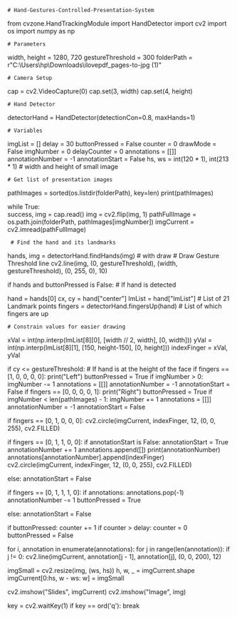     # Hand-Gestures-Controlled-Presentation-System
from cvzone.HandTrackingModule import HandDetector
import cv2
import os
import numpy as np

    # Parameters
width, height = 1280, 720
gestureThreshold = 300
folderPath = r"C:\Users\hp\Downloads\ilovepdf_pages-to-jpg (1)"

    # Camera Setup
cap = cv2.VideoCapture(0)
cap.set(3, width)
cap.set(4, height)

    # Hand Detector
detectorHand = HandDetector(detectionCon=0.8, maxHands=1)

    # Variables
imgList = []
delay = 30
buttonPressed = False
counter = 0
drawMode = False
imgNumber = 0
delayCounter = 0
annotations = [[]]
annotationNumber = -1
annotationStart = False
hs, ws = int(120 * 1), int(213 * 1)  # width and height of small image

    # Get list of presentation images
pathImages = sorted(os.listdir(folderPath), key=len)
print(pathImages)

while True:            
     success, img = cap.read()
    img = cv2.flip(img, 1)
    pathFullImage = os.path.join(folderPath, pathImages[imgNumber])
    imgCurrent = cv2.imread(pathFullImage)

     # Find the hand and its landmarks
hands, img = detectorHand.findHands(img)  # with draw
    # Draw Gesture Threshold line
    cv2.line(img, (0, gestureThreshold), (width, gestureThreshold), (0, 255, 0), 10)

if hands and buttonPressed is False:  # If hand is detected

hand = hands[0]
        cx, cy = hand["center"]
        lmList = hand["lmList"]  # List of 21 Landmark points
        fingers = detectorHand.fingersUp(hand)  # List of which fingers are up

    # Constrain values for easier drawing
xVal = int(np.interp(lmList[8][0], [width // 2, width], [0, width]))
        yVal = int(np.interp(lmList[8][1], [150, height-150], [0, height]))
        indexFinger = xVal, yVal

if cy <= gestureThreshold:  # If hand is at the height of the face
            if fingers == [1, 0, 0, 0, 0]:
                print("Left")
                buttonPressed = True
                 if imgNumber > 0:
                    imgNumber -= 1
                    annotations = [[]]
                    annotationNumber = -1
                    annotationStart = False
            if fingers == [0, 0, 0, 0, 1]:
                print("Right")
                buttonPressed = True
                if imgNumber < len(pathImages) - 1:
                    imgNumber += 1
                    annotations = [[]]
                    annotationNumber = -1
                    annotationStart = False

if fingers == [0, 1, 0, 0, 0]:
            cv2.circle(imgCurrent, indexFinger, 12, (0, 0, 255), cv2.FILLED)

if fingers == [0, 1, 1, 0, 0]:
            if annotationStart is False:
                annotationStart = True
                annotationNumber += 1
                annotations.append([])
            print(annotationNumber)
            annotations[annotationNumber].append(indexFinger)
            cv2.circle(imgCurrent, indexFinger, 12, (0, 0, 255), cv2.FILLED)

else:
            annotationStart = False

if fingers == [0, 1, 1, 1, 0]:
            if annotations:
                annotations.pop(-1)
                annotationNumber -= 1
                buttonPressed = True

else:
        annotationStart = False

if buttonPressed:
        counter += 1
        if counter > delay:
            counter = 0
            buttonPressed = False

for i, annotation in enumerate(annotations):
        for j in range(len(annotation)):
            if j != 0:
                cv2.line(imgCurrent, annotation[j - 1], annotation[j], (0, 0, 200), 12)

imgSmall = cv2.resize(img, (ws, hs))
    h, w, _ = imgCurrent.shape
    imgCurrent[0:hs, w - ws: w] = imgSmall

cv2.imshow("Slides", imgCurrent)
    cv2.imshow("Image", img)

key = cv2.waitKey(1)
    if key == ord('q'):
        break

